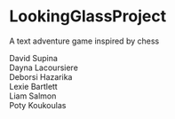 LookingGlassProject
===================

A text adventure game inspired by chess

David Supina    
Dayna Lacoursiere  
Deborsi Hazarika    
Lexie Bartlett    
Liam Salmon  
Poty Koukoulas    
